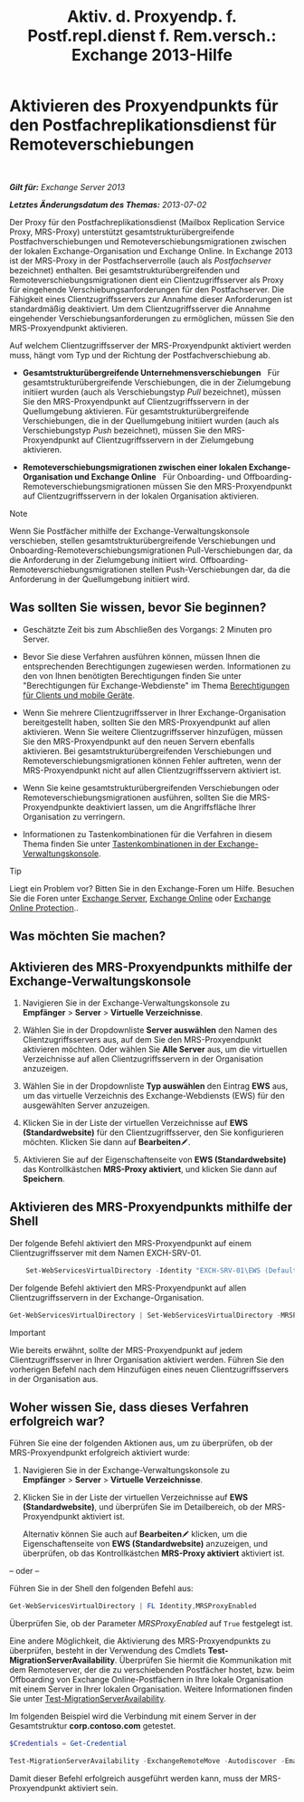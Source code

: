 ﻿---
title: 'Aktiv. d. Proxyendp. f. Postf.repl.dienst f. Rem.versch.: Exchange 2013-Hilfe'
TOCTitle: Aktivieren des Proxyendpunkts für den Postfachreplikationsdienst für Remoteverschiebungen
ms:assetid: 9840f712-127e-4c2d-bfe5-1b35cdb2a31b
ms:mtpsurl: https://technet.microsoft.com/de-de/library/Dn155787(v=EXCHG.150)
ms:contentKeyID: 54652698
ms.date: 04/24/2018
mtps_version: v=EXCHG.150
ms.translationtype: HT
---

# Aktivieren des Proxyendpunkts für den Postfachreplikationsdienst für Remoteverschiebungen

 

_**Gilt für:** Exchange Server 2013_

_**Letztes Änderungsdatum des Themas:** 2013-07-02_

Der Proxy für den Postfachreplikationsdienst (Mailbox Replication Service Proxy, MRS-Proxy) unterstützt gesamtstrukturübergreifende Postfachverschiebungen und Remoteverschiebungsmigrationen zwischen der lokalen Exchange-Organisation und Exchange Online. In Exchange 2013 ist der MRS-Proxy in der Postfachserverrolle (auch als *Postfachserver* bezeichnet) enthalten. Bei gesamtstrukturübergreifenden und Remoteverschiebungsmigrationen dient ein Clientzugriffsserver als Proxy für eingehende Verschiebungsanforderungen für den Postfachserver. Die Fähigkeit eines Clientzugriffsservers zur Annahme dieser Anforderungen ist standardmäßig deaktiviert. Um dem Clientzugriffsserver die Annahme eingehender Verschiebungsanforderungen zu ermöglichen, müssen Sie den MRS-Proxyendpunkt aktivieren.

Auf welchem Clientzugriffsserver der MRS-Proxyendpunkt aktiviert werden muss, hängt vom Typ und der Richtung der Postfachverschiebung ab.

  - **Gesamtstrukturübergreifende Unternehmensverschiebungen**   Für gesamtstrukturübergreifende Verschiebungen, die in der Zielumgebung initiiert wurden (auch als Verschiebungstyp *Pull* bezeichnet), müssen Sie den MRS-Proxyendpunkt auf Clientzugriffsservern in der Quellumgebung aktivieren. Für gesamtstrukturübergreifende Verschiebungen, die in der Quellumgebung initiiert wurden (auch als Verschiebungstyp *Push* bezeichnet), müssen Sie den MRS-Proxyendpunkt auf Clientzugriffsservern in der Zielumgebung aktivieren.

  - **Remoteverschiebungsmigrationen zwischen einer lokalen Exchange-Organisation und Exchange Online**   Für Onboarding- und Offboarding-Remoteverschiebungsmigrationen müssen Sie den MRS-Proxyendpunkt auf Clientzugriffsservern in der lokalen Organisation aktivieren.


> [!NOTE]
> Wenn Sie Postfächer mithilfe der Exchange-Verwaltungskonsole verschieben, stellen gesamtstrukturübergreifende Verschiebungen und Onboarding-Remoteverschiebungsmigrationen Pull-Verschiebungen dar, da die Anforderung in der Zielumgebung initiiert wird. Offboarding-Remoteverschiebungsmigrationen stellen Push-Verschiebungen dar, da die Anforderung in der Quellumgebung initiiert wird.



## Was sollten Sie wissen, bevor Sie beginnen?

  - Geschätzte Zeit bis zum Abschließen des Vorgangs: 2 Minuten pro Server.

  - Bevor Sie diese Verfahren ausführen können, müssen Ihnen die entsprechenden Berechtigungen zugewiesen werden. Informationen zu den von Ihnen benötigten Berechtigungen finden Sie unter "Berechtigungen für Exchange-Webdienste" im Thema [Berechtigungen für Clients und mobile Geräte](clients-and-mobile-devices-permissions-exchange-2013-help.md).

  - Wenn Sie mehrere Clientzugriffsserver in Ihrer Exchange-Organisation bereitgestellt haben, sollten Sie den MRS-Proxyendpunkt auf allen aktivieren. Wenn Sie weitere Clientzugriffsserver hinzufügen, müssen Sie den MRS-Proxyendpunkt auf den neuen Servern ebenfalls aktivieren. Bei gesamtstrukturübergreifenden Verschiebungen und Remoteverschiebungsmigrationen können Fehler auftreten, wenn der MRS-Proxyendpunkt nicht auf allen Clientzugriffsservern aktiviert ist.

  - Wenn Sie keine gesamtstrukturübergreifenden Verschiebungen oder Remoteverschiebungsmigrationen ausführen, sollten Sie die MRS-Proxyendpunkte deaktiviert lassen, um die Angriffsfläche Ihrer Organisation zu verringern.

  - Informationen zu Tastenkombinationen für die Verfahren in diesem Thema finden Sie unter [Tastenkombinationen in der Exchange-Verwaltungskonsole](keyboard-shortcuts-in-the-exchange-admin-center-exchange-online-protection-help.md).


> [!TIP]
> Liegt ein Problem vor? Bitten Sie in den Exchange-Foren um Hilfe. Besuchen Sie die Foren unter <A href="https://go.microsoft.com/fwlink/p/?linkid=60612">Exchange Server</A>, <A href="https://go.microsoft.com/fwlink/p/?linkid=267542">Exchange Online</A> oder <A href="https://go.microsoft.com/fwlink/p/?linkid=285351">Exchange Online Protection</A>..



## Was möchten Sie machen?

## Aktivieren des MRS-Proxyendpunkts mithilfe der Exchange-Verwaltungskonsole

1.  Navigieren Sie in der Exchange-Verwaltungskonsole zu **Empfänger** \> **Server** \> **Virtuelle Verzeichnisse**.

2.  Wählen Sie in der Dropdownliste **Server auswählen** den Namen des Clientzugriffsservers aus, auf dem Sie den MRS-Proxyendpunkt aktivieren möchten. Oder wählen Sie **Alle Server** aus, um die virtuellen Verzeichnisse auf allen Clientzugriffsservern in der Organisation anzuzeigen.

3.  Wählen Sie in der Dropdownliste **Typ auswählen** den Eintrag **EWS** aus, um das virtuelle Verzeichnis des Exchange-Webdiensts (EWS) für den ausgewählten Server anzuzeigen.

4.  Klicken Sie in der Liste der virtuellen Verzeichnisse auf **EWS (Standardwebsite)** für den Clientzugriffsserver, den Sie konfigurieren möchten. Klicken Sie dann auf **Bearbeiten**![Bearbeitungssymbol](images/Bb124582.6f53ccb2-1f13-4c02-bea0-30690e6ea71d(EXCHG.150).gif "Bearbeitungssymbol").

5.  Aktivieren Sie auf der Eigenschaftenseite von **EWS (Standardwebsite)** das Kontrollkästchen **MRS-Proxy aktiviert**, und klicken Sie dann auf **Speichern**.

## Aktivieren des MRS-Proxyendpunkts mithilfe der Shell

Der folgende Befehl aktiviert den MRS-Proxyendpunkt auf einem Clientzugriffsserver mit dem Namen EXCH-SRV-01.
```powershell
    Set-WebServicesVirtualDirectory -Identity "EXCH-SRV-01\EWS (Default Web Site)" -MRSProxyEnabled $true
```

Der folgende Befehl aktiviert den MRS-Proxyendpunkt auf allen Clientzugriffsservern in der Exchange-Organisation.

```powershell
Get-WebServicesVirtualDirectory | Set-WebServicesVirtualDirectory -MRSProxyEnabled $true
```


> [!IMPORTANT]
> Wie bereits erwähnt, sollte der MRS-Proxyendpunkt auf jedem Clientzugriffsserver in Ihrer Organisation aktiviert werden. Führen Sie den vorherigen Befehl nach dem Hinzufügen eines neuen Clientzugriffsservers in der Organisation aus.



## Woher wissen Sie, dass dieses Verfahren erfolgreich war?

Führen Sie eine der folgenden Aktionen aus, um zu überprüfen, ob der MRS-Proxyendpunkt erfolgreich aktiviert wurde:

1.  Navigieren Sie in der Exchange-Verwaltungskonsole zu **Empfänger** \> **Server** \> **Virtuelle Verzeichnisse**.

2.  Klicken Sie in der Liste der virtuellen Verzeichnisse auf **EWS (Standardwebsite)**, und überprüfen Sie im Detailbereich, ob der MRS-Proxyendpunkt aktiviert ist.
    
    Alternativ können Sie auch auf **Bearbeiten**![Bearbeitungssymbol](images/Bb124582.6f53ccb2-1f13-4c02-bea0-30690e6ea71d(EXCHG.150).gif "Bearbeitungssymbol") klicken, um die Eigenschaftenseite von **EWS (Standardwebsite)** anzuzeigen, und überprüfen, ob das Kontrollkästchen **MRS-Proxy aktiviert** aktiviert ist.

– oder –

Führen Sie in der Shell den folgenden Befehl aus:

```powershell
Get-WebServicesVirtualDirectory | FL Identity,MRSProxyEnabled
```

Überprüfen Sie, ob der Parameter *MRSProxyEnabled* auf `True` festgelegt ist.

Eine andere Möglichkeit, die Aktivierung des MRS-Proxyendpunkts zu überprüfen, besteht in der Verwendung des Cmdlets **Test-MigrationServerAvailability**. Überprüfen Sie hiermit die Kommunikation mit dem Remoteserver, der die zu verschiebenden Postfächer hostet, bzw. beim Offboarding von Exchange Online-Postfächern in Ihre lokale Organisation mit einem Server in Ihrer lokalen Organisation. Weitere Informationen finden Sie unter [Test-MigrationServerAvailability](https://technet.microsoft.com/de-de/library/jj219169\(v=exchg.150\)).

Im folgenden Beispiel wird die Verbindung mit einem Server in der Gesamtstruktur **corp.contoso.com** getestet.


```powershell
$Credentials = Get-Credential
```
```powershell
Test-MigrationServerAvailability -ExchangeRemoteMove -Autodiscover -EmailAddress administrator@corp.contoso.com -Credentials $Credentials
```

Damit dieser Befehl erfolgreich ausgeführt werden kann, muss der MRS-Proxyendpunkt aktiviert sein.

